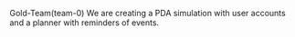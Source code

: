 Gold-Team(team-0)
	We are creating a PDA simulation with user accounts and a planner with reminders of events.

